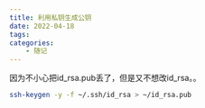 ```yaml
---
title: 利用私钥生成公钥
date: 2022-04-18
tags: 
categories: 
    - 随记
---
```


因为不小心把id_rsa.pub丢了，但是又不想改id_rsa。。
```bash
ssh-keygen -y -f ~/.ssh/id_rsa > ~/id_rsa.pub
```